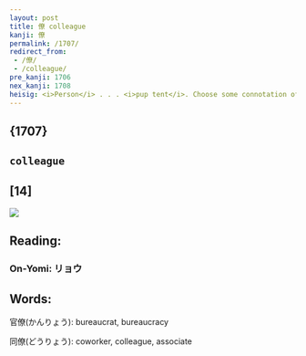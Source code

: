 ```yaml
---
layout: post
title: 僚 colleague
kanji: 僚
permalink: /1707/
redirect_from:
 - /僚/
 - /colleague/
pre_kanji: 1706
nex_kanji: 1708
heisig: <i>Person</i> . . . <i>pup tent</i>. Choose some connotation of the key word that will keep it distinct for you from <i>companion</i> (Frame 19), <i>friend</i> (Frame 760), <i>consort</i> (Frame 1287), and <i>comrade</i> (Frame 1765).
---
```


## {1707}

## `colleague`

## [14]

<div class="stroke"><img src="E5839A.png" /></div>

## Reading:

### On-Yomi: リョウ

## Words:

官僚(かんりょう): bureaucrat, bureaucracy

同僚(どうりょう): coworker, colleague, associate
